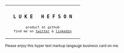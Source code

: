<table>
    <tr align="center">
      <td>
<h3><samp>&nbsp;&nbsp;L U K E &nbsp; H E F S O N&nbsp;&nbsp;</samp></h3>
<sub><samp>product at github</samp></sub><br>
<sub><samp>find me on <a href="https://twitter.com/lukehefson/">twitter</a> & <a href="https://uk.linkedin.com/in/lukehefson">linkedin</a></br></br></samp></sub>
</td>
    </tr>
</table>

<sub>Please enjoy this hyper text markup langauge business card on me. <a href="https://raw.githubusercontent.com/lukehefson/lukehefson/master/README.md"></sub>
